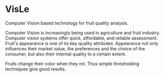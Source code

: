 # VisLe

Computer Vision based technology for fruit quality analysis.

Computer Vision is increasingly being used in agriculture and fruit industry. 
Computer vision systems offer quick, affordable, and reliable assessment. 
Fruit's appearance is one of its key quality attributes.
Appearance not only influences their market value, the preferences and the choice of the consumer, but also their internal quality to a certain extent. 

Fruits change their color when they rot.
Thus simple thresholding techniques give good results.
